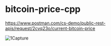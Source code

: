 # bitcoin-price-cpp

https://www.postman.com/cs-demo/public-rest-apis/request/2cvq23o/current-bitcoin-price

![1Capture](https://github.com/user-attachments/assets/08458649-088d-4d5f-a84c-ca526079aedc)
